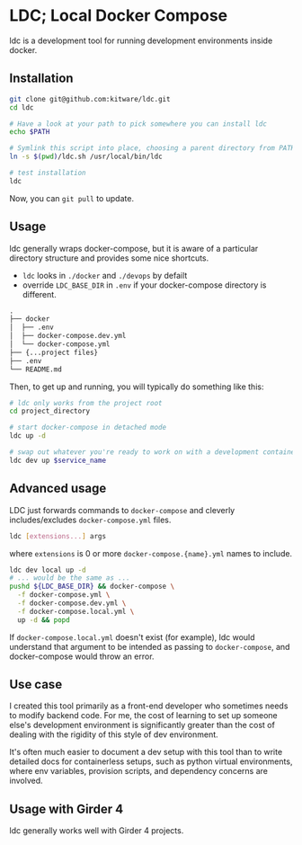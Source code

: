 # LDC; Local Docker Compose

ldc is a development tool for running development environments inside docker.

## Installation

```bash
git clone git@github.com:kitware/ldc.git
cd ldc

# Have a look at your path to pick somewhere you can install ldc
echo $PATH

# Symlink this script into place, choosing a parent directory from PATH
ln -s $(pwd)/ldc.sh /usr/local/bin/ldc

# test installation
ldc
```

Now, you can `git pull` to update.

## Usage

ldc generally wraps docker-compose, but it is aware of a particular directory structure and provides some nice shortcuts.

* `ldc` looks in `./docker` and `./devops` by defailt
* override `LDC_BASE_DIR` in `.env` if your docker-compose directory is different.

```txt
.
├── docker
│  ├── .env
│  ├── docker-compose.dev.yml
│  └── docker-compose.yml
├── {...project files}
├── .env
└── README.md
```

Then, to get up and running, you will typically do something like this:

```bash
# ldc only works from the project root
cd project_directory

# start docker-compose in detached mode
ldc up -d

# swap out whatever you're ready to work on with a development container
ldc dev up $service_name
```

## Advanced usage

LDC just forwards commands to `docker-compose` and cleverly includes/excludes `docker-compose.yml` files.

```bash
ldc [extensions...] args
```

where `extensions` is 0 or more `docker-compose.{name}.yml` names to include.

```bash
ldc dev local up -d
# ... would be the same as ...
pushd ${LDC_BASE_DIR} && docker-compose \
  -f docker-compose.yml \
  -f docker-compose.dev.yml \
  -f docker-compose.local.yml \
  up -d && popd
```

If `docker-compose.local.yml` doesn't exist (for example), ldc would understand that argument to be intended as passing to `docker-compose`, and docker-compose would throw an error.

## Use case

I created this tool primarily as a front-end developer who sometimes needs to modify backend code.  For me, the cost of learning to set up someone else's development environment is significantly greater than the cost of dealing with the rigidity of this style of dev environment.

It's often much easier to document a dev setup with this tool than to write detailed docs for containerless setups, such as python virtual environments, where env variables, provision scripts, and dependency concerns are involved.

## Usage with Girder 4

ldc generally works well with Girder 4 projects.
